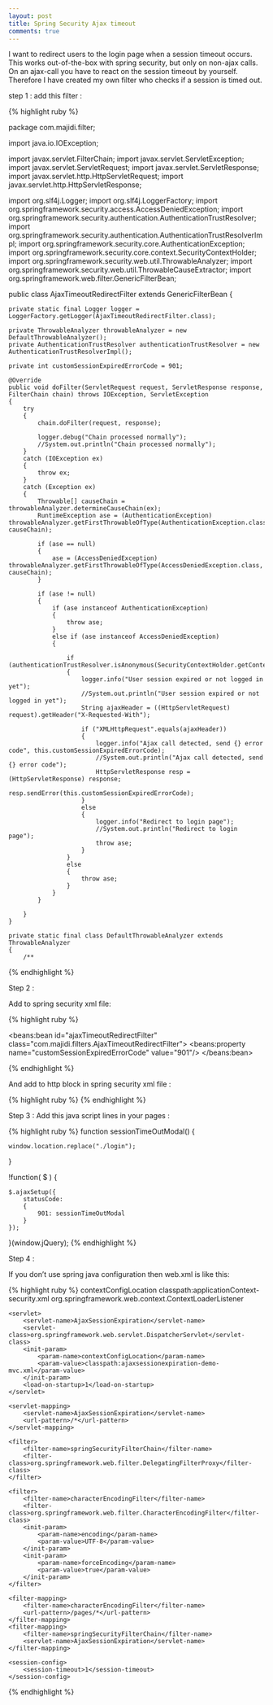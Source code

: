 ```yaml
---
layout: post
title: Spring Security Ajax timeout
comments: true
---
```





I want to redirect users to the login page when a session timeout occurs. This works out-of-the-box with spring security, but only on non-ajax calls.
On an ajax-call you have to react on the session timeout by yourself. Therefore I have created my own filter who checks if a session is timed out.

step 1 :
add this filter :

{% highlight ruby %}


package com.majidi.filter;

import java.io.IOException;

import javax.servlet.FilterChain;
import javax.servlet.ServletException;
import javax.servlet.ServletRequest;
import javax.servlet.ServletResponse;
import javax.servlet.http.HttpServletRequest;
import javax.servlet.http.HttpServletResponse;

import org.slf4j.Logger;
import org.slf4j.LoggerFactory;
import org.springframework.security.access.AccessDeniedException;
import org.springframework.security.authentication.AuthenticationTrustResolver;
import org.springframework.security.authentication.AuthenticationTrustResolverImpl;
import org.springframework.security.core.AuthenticationException;
import org.springframework.security.core.context.SecurityContextHolder;
import org.springframework.security.web.util.ThrowableAnalyzer;
import org.springframework.security.web.util.ThrowableCauseExtractor;
import org.springframework.web.filter.GenericFilterBean;

public class AjaxTimeoutRedirectFilter extends GenericFilterBean
{

	private static final Logger logger = LoggerFactory.getLogger(AjaxTimeoutRedirectFilter.class);

	private ThrowableAnalyzer throwableAnalyzer = new DefaultThrowableAnalyzer();
	private AuthenticationTrustResolver authenticationTrustResolver = new AuthenticationTrustResolverImpl();

	private int customSessionExpiredErrorCode = 901;

	@Override
	public void doFilter(ServletRequest request, ServletResponse response, FilterChain chain) throws IOException, ServletException
	{
		try
		{
			chain.doFilter(request, response);

			logger.debug("Chain processed normally");
			//System.out.println("Chain processed normally");
		}
		catch (IOException ex)
		{
			throw ex;
		}
		catch (Exception ex)
		{
			Throwable[] causeChain = throwableAnalyzer.determineCauseChain(ex);
			RuntimeException ase = (AuthenticationException) throwableAnalyzer.getFirstThrowableOfType(AuthenticationException.class, causeChain);

			if (ase == null)
			{
				ase = (AccessDeniedException) throwableAnalyzer.getFirstThrowableOfType(AccessDeniedException.class, causeChain);
			}

			if (ase != null)
			{
				if (ase instanceof AuthenticationException)
				{
					throw ase;
				}
				else if (ase instanceof AccessDeniedException)
				{

					if (authenticationTrustResolver.isAnonymous(SecurityContextHolder.getContext().getAuthentication()))
					{
						logger.info("User session expired or not logged in yet");
						//System.out.println("User session expired or not logged in yet");
						String ajaxHeader = ((HttpServletRequest) request).getHeader("X-Requested-With");

						if ("XMLHttpRequest".equals(ajaxHeader))
						{
							logger.info("Ajax call detected, send {} error code", this.customSessionExpiredErrorCode);
							//System.out.println("Ajax call detected, send {} error code");
							HttpServletResponse resp = (HttpServletResponse) response;
							resp.sendError(this.customSessionExpiredErrorCode);
						}
						else
						{
							logger.info("Redirect to login page");
							//System.out.println("Redirect to login page");
							throw ase;
						}
					}
					else
					{
						throw ase;
					}
				}
			}

		}
	}

	private static final class DefaultThrowableAnalyzer extends ThrowableAnalyzer
	{
		/**
{% endhighlight %} 

Step 2 :

Add to spring security xml file:

{% highlight ruby %}

  <beans:bean id="ajaxTimeoutRedirectFilter" class="com.majidi.filters.AjaxTimeoutRedirectFilter">
		<beans:property name="customSessionExpiredErrorCode" value="901"/>
	</beans:bean>
	
{% endhighlight %} 

And add to http block in spring security xml file :

{% highlight ruby %}
<custom-filter ref="ajaxTimeoutRedirectFilter" after="EXCEPTION_TRANSLATION_FILTER"/>
{% endhighlight %} 


Step 3 : 
 Add this java script lines in your pages :

{% highlight ruby %}
function sessionTimeOutModal()
{

	window.location.replace("./login");
	
	
}

!function( $ )
{
	
	$.ajaxSetup({
		statusCode: 
		{
			901: sessionTimeOutModal
		}
	});
	
	
	
}(window.jQuery);
{% endhighlight %} 

Step 4 :

If you don’t use spring java configuration then web.xml is like this:



{% highlight ruby %}
<context-param>
		<param-name>contextConfigLocation</param-name>
		<param-value>classpath:applicationContext-security.xml</param-value>
	</context-param>
	<listener>
		<listener-class>org.springframework.web.context.ContextLoaderListener</listener-class>
	</listener>
	
	<servlet>
		<servlet-name>AjaxSessionExpiration</servlet-name>
		<servlet-class>org.springframework.web.servlet.DispatcherServlet</servlet-class>
		<init-param>
			<param-name>contextConfigLocation</param-name>
			<param-value>classpath:ajaxsessionexpiration-demo-mvc.xml</param-value>
		</init-param>	
		<load-on-startup>1</load-on-startup>
	</servlet>
	
	<servlet-mapping>
	 	<servlet-name>AjaxSessionExpiration</servlet-name>
		<url-pattern>/*</url-pattern>
	</servlet-mapping>

    <filter>
        <filter-name>springSecurityFilterChain</filter-name>
        <filter-class>org.springframework.web.filter.DelegatingFilterProxy</filter-class>
    </filter>
    
	<filter>
		<filter-name>characterEncodingFilter</filter-name>
		<filter-class>org.springframework.web.filter.CharacterEncodingFilter</filter-class>
		<init-param>
			<param-name>encoding</param-name>
			<param-value>UTF-8</param-value>
		</init-param>
		<init-param>
			<param-name>forceEncoding</param-name>
			<param-value>true</param-value>
		</init-param>
	</filter>
	
	<filter-mapping>
    	<filter-name>characterEncodingFilter</filter-name>
    	<url-pattern>/pages/*</url-pattern>
	</filter-mapping>
    <filter-mapping>
        <filter-name>springSecurityFilterChain</filter-name>
        <servlet-name>AjaxSessionExpiration</servlet-name>
    </filter-mapping>

	<session-config>
		<session-timeout>1</session-timeout>
	</session-config>    				
</web-app>

{% endhighlight %} 
